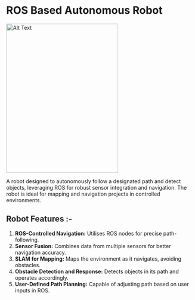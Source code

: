 # ROS Based Autonomous Robot

<img src="https://github.com/user-attachments/assets/c3cf0c69-8afc-49c8-8d81-a7693e6c07e3" alt="Alt Text" width="300" height="400">

A robot designed to autonomously follow a designated path and detect objects, leveraging ROS for robust sensor integration and navigation. The robot is ideal for mapping and navigation projects in controlled environments.

## **Robot Features :-**
1. **ROS-Controlled Navigation:** Utilises ROS nodes for precise path-following.
2. **Sensor Fusion:** Combines data from multiple sensors for better navigation accuracy.
3. **SLAM for Mapping:** Maps the environment as it navigates, avoiding obstacles.
4. **Obstacle Detection and Response:** Detects objects in its path and operates accordingly.
5. **User-Defined Path Planning:** Capable of adjusting path based on user inputs in ROS.
